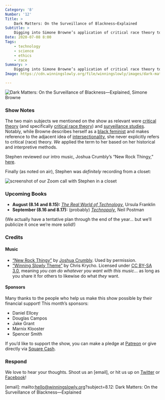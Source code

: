 ```yaml
---
Category: '8'
Number: '12'
Title: >
    Dark Matters: On the Surveillance of Blackness—Explained
Subtitle: >
    Digging into Simone Browne’s application of critical race theory to surveillance studies.
Date: 2020-07-08 8:00
Tags:
    - technology
    - science
    - ethics
    - race
Summary: >
    Digging into Simone Browne’s application of critical race theory to surveillance studies. We learned a lot here—and we talk (again!) about learning from folks with whom we have deep axiomatic differences.
Image: https://cdn.winningslowly.org/file/winningslowly/images/dark-matters.jpg

---
```


![[<cite>Dark Matters: On the Surveillance of Blackness—Explained</cite>](https://www.alibris.com/Dark-Matters-On-the-Surveillance-of-Blackness-Simone-Browne/book/32087130), Simone Browne](https://cdn.winningslowly.org/file/winningslowly/images/dark-matters.jpg)

### Show Notes

The two main subjects we mentioned on the show as relevant were [critical theory](https://en.wikipedia.org/wiki/Critical_theory) (and specifically [critical race theory](https://en.wikipedia.org/wiki/Critical_race_theory)) and [surveillance studies](https://www.surveillance-studies.net/?page_id=119). Notably, while Browne describes herself as a [black feminist](https://en.wikipedia.org/wiki/Black_feminism) and makes reference to the adjacent idea of [intersectionality](https://en.wikipedia.org/wiki/Intersectionality), she never explicitly refers to critical (race) theory. *We* applied the term to her based on her historical and interpretive methods.

Stephen reviewed our intro music, Joshua Crumbly’s “New Rock Thingy,” [here](https://independentclauses.com/joshua-crumbly-puts-himself-on-the-map-with-a-unique-space-and-voice/).

Finally (as noted on air), Stephen was *definitely* recording from a closet:

![screenshot of our Zoom call with Stephen in a closet](https://cdn.winningslowly.org/file/winningslowly/images/closet-recording.jpg)

### Upcoming Books

- <b>August (8.14 and 8.15):</b> [<cite>The Real World of Technology</cite>](https://www.alibris.com/The-Real-World-of-Technology-Dr-Ursula-M-Franklin-PH-D/book/5575099), Ursula Franklin
- <b>September (8.16 and 8.17):</b> (probably) [<cite>Technopoly</cite>](https://www.alibris.com/Technopoly-The-Surrender-of-Culture-to-Technology-Neil-Postman/book/6588282), Neil Postman

(We actually have a tentative plan through the end of the year… but we’ll publicize it once we’re more solid!)

### Credits

#### Music

- [“New Rock Thingy”](https://www.joshuacrumbly.com/shop) by [Joshua Crumbly](https://www.joshuacrumbly.com). Used by permission.
- [“Winning Slowly Theme”](https://soundcloud.com/chriskrycho/winning-slowly) by Chris Krycho. Licensed under [CC BY-SA 3.0](https://creativecommons.org/licenses/by-sa/3.0/), meaning *you can do whatever you want with this music*… as long as you share it for others to likewise do what *they* want.

#### Sponsors

Many thanks to the people who help us make this show possible by their financial support! This month’s sponsors:

- Daniel Ellcey
- Douglas Campos
- Jake Grant
- Marnix Klooster
- Spencer Smith

If you’d like to support the show, you can make a pledge at <a href='https://www.patreon.com/winningslowly' rel='payment'>Patreon</a> or give directly via [Square Cash](https://cash.me/$winningslowly).

### Respond

We love to hear your thoughts. Shoot us an [email], or hit us up on [Twitter](https://www.twitter.com/winningslowly) or [Facebook](https://www.facebook.com/winningslowlypodcast)!

[email]: mailto:hello@winningslowly.org?subject=8.12: Dark Matters: On the Surveillance of Blackness—Explained
